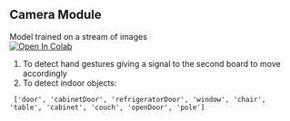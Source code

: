## Camera Module


Model trained on a stream of images<br>
[![Open In Colab](https://colab.research.google.com/assets/colab-badge.svg)](https://colab.research.google.com/drive/1WntynPtjVp2GDK271xhlE4C6dVqih5ZC#scrollTo=VO4fKebtRaZZ)

1. To detect hand gestures giving a signal to the second board to move accordingly
2. To detect indoor objects: <br>

```
 ['door', 'cabinetDoor', 'refrigeratorDoor', 'window', 'chair', 'table', 'cabinet', 'couch', 'openDoor', 'pole']
```




